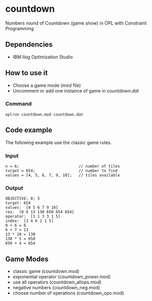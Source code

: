 # countdown
Numbers round of Countdown (game show) in OPL with Constraint Programming

## Dependencies
* IBM Ilog Optimization Studio

## How to use it
* Choose a game mode (*mod* file)
* Uncomment or add one instance of game in *countdown.dat*

### Command
`oplrun countdown.mod countdown.dat`

## Code example
The following example use the classic game rules.

### Input
```
n = 6;                          // number of tiles
target = 654;                   // number to find
values = [4, 5, 6, 7, 9, 10];   // tiles available
```

### Output
```
OBJECTIVE: 0; 5
target: 654
values:  [4 5 6 7 9 10]
res:  [0 6 13 130 650 654 654]
operator:  [1 1 3 3 1 5]
index:  [3 4 6 2 1 5]
0 + 6 = 6
6 + 7 = 13
13 * 10 = 130
130 * 5 = 650
650 + 4 = 654
```

## Game Modes
* classic game (countdown.mod)
* exponential operator (countdown_power.mod)
* use all operators (countdown_allops.mod)
* negative numbers (countdown_neg.mod)
* choose number of operations (countdown_ops.mod)


